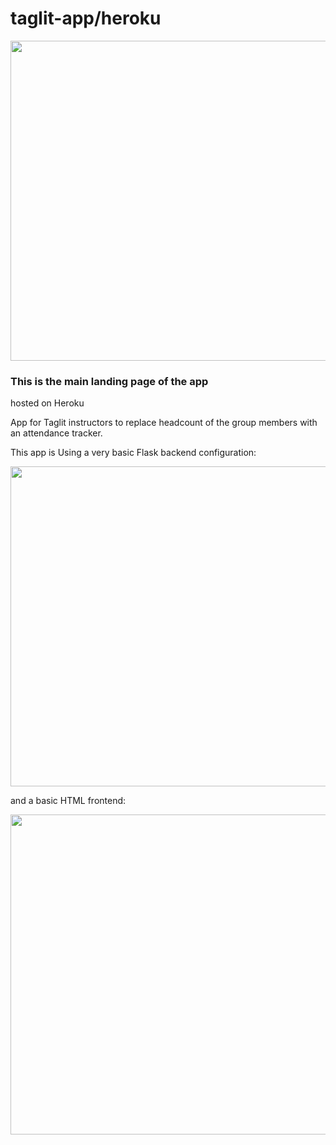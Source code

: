 # taglit-app/heroku

<img src="https://repository-images.githubusercontent.com/499586246/38170fd1-1ae3-45be-8d70-5f919e9e25fe" width="512"/>



<h3>This is the main landing page of the app</h3>     

hosted on Heroku

App for Taglit instructors to replace headcount of the group members with an attendance tracker.     



This app is Using a very basic Flask backend configuration:


<img src="https://user-images.githubusercontent.com/16977090/171939471-b88afba9-2e83-4209-8442-0203cb4d4baf.png" width="512"/>


and a basic HTML frontend:

<img src="https://user-images.githubusercontent.com/16977090/171941656-f67e7610-6172-4529-bffa-4b6e09b6b239.png" width="512"/>
